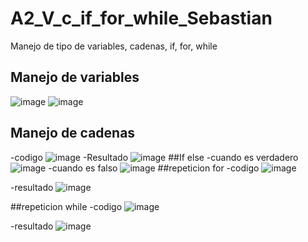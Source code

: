 # A2_V_c_if_for_while_Sebastian
Manejo de tipo de variables, cadenas, if, for, while
## Manejo de variables
![image](https://github.com/user-attachments/assets/0730b640-9bb8-4a9f-ad8e-d1928835fee5)
![image](https://github.com/user-attachments/assets/750e4bed-2eec-41ed-ab38-f1904f1eb61d)
 ## Manejo de cadenas
 -codigo
 ![image](https://github.com/user-attachments/assets/9b260bec-4dc8-448f-80b4-73f218bd393f)
-Resultado
![image](https://github.com/user-attachments/assets/0bf1a025-6efe-4d43-9e19-e3f6c6c36a0d)
##If else
-cuando es verdadero
![image](https://github.com/user-attachments/assets/4b84ac65-4521-4b68-ab94-7521717e8466)
-cuando es falso
![image](https://github.com/user-attachments/assets/b4313d7b-f23e-4eb5-ade4-10db104a128d)
##repeticion for
-codigo
![image](https://github.com/user-attachments/assets/791dd742-6067-4ecf-bfc2-b5113a829941)

-resultado
![image](https://github.com/user-attachments/assets/a21d6eaa-0f81-4d51-8984-94b39704a464)

##repeticion while
-codigo
![image](https://github.com/user-attachments/assets/a9cda5e2-8b7d-47cc-9017-dbe23f9374fa)

-resultado
![image](https://github.com/user-attachments/assets/7c78d774-7da2-4484-8d11-16e49aca8c23)
